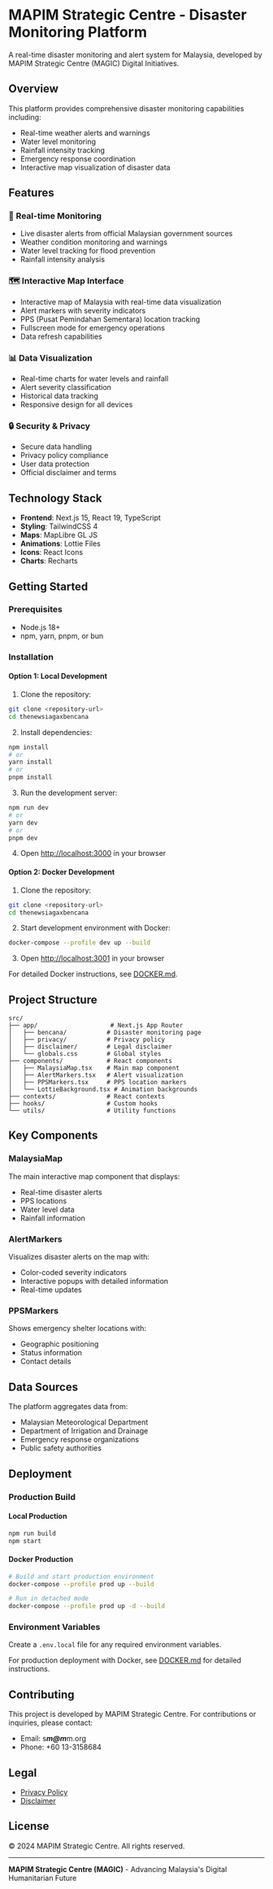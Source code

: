 # MAPIM Strategic Centre - Disaster Monitoring Platform

A real-time disaster monitoring and alert system for Malaysia, developed by MAPIM Strategic Centre (MAGIC) Digital Initiatives.

## Overview

This platform provides comprehensive disaster monitoring capabilities including:
- Real-time weather alerts and warnings
- Water level monitoring
- Rainfall intensity tracking
- Emergency response coordination
- Interactive map visualization of disaster data

## Features

### 🚨 Real-time Monitoring
- Live disaster alerts from official Malaysian government sources
- Weather condition monitoring and warnings
- Water level tracking for flood prevention
- Rainfall intensity analysis

### 🗺️ Interactive Map Interface
- Interactive map of Malaysia with real-time data visualization
- Alert markers with severity indicators
- PPS (Pusat Pemindahan Sementara) location tracking
- Fullscreen mode for emergency operations
- Data refresh capabilities

### 📊 Data Visualization
- Real-time charts for water levels and rainfall
- Alert severity classification
- Historical data tracking
- Responsive design for all devices

### 🔒 Security & Privacy
- Secure data handling
- Privacy policy compliance
- User data protection
- Official disclaimer and terms

## Technology Stack

- **Frontend**: Next.js 15, React 19, TypeScript
- **Styling**: TailwindCSS 4
- **Maps**: MapLibre GL JS
- **Animations**: Lottie Files
- **Icons**: React Icons
- **Charts**: Recharts

## Getting Started

### Prerequisites
- Node.js 18+ 
- npm, yarn, pnpm, or bun

### Installation

#### Option 1: Local Development

1. Clone the repository:
```bash
git clone <repository-url>
cd thenewsiagaxbencana
```

2. Install dependencies:
```bash
npm install
# or
yarn install
# or
pnpm install
```

3. Run the development server:
```bash
npm run dev
# or
yarn dev
# or
pnpm dev
```

4. Open [http://localhost:3000](http://localhost:3000) in your browser

#### Option 2: Docker Development

1. Clone the repository:
```bash
git clone <repository-url>
cd thenewsiagaxbencana
```

2. Start development environment with Docker:
```bash
docker-compose --profile dev up --build
```

3. Open [http://localhost:3001](http://localhost:3001) in your browser

For detailed Docker instructions, see [DOCKER.md](./DOCKER.md).

## Project Structure

```
src/
├── app/                    # Next.js App Router
│   ├── bencana/           # Disaster monitoring page
│   ├── privacy/           # Privacy policy
│   ├── disclaimer/        # Legal disclaimer
│   └── globals.css        # Global styles
├── components/            # React components
│   ├── MalaysiaMap.tsx    # Main map component
│   ├── AlertMarkers.tsx   # Alert visualization
│   ├── PPSMarkers.tsx     # PPS location markers
│   └── LottieBackground.tsx # Animation backgrounds
├── contexts/              # React contexts
├── hooks/                 # Custom hooks
└── utils/                 # Utility functions
```

## Key Components

### MalaysiaMap
The main interactive map component that displays:
- Real-time disaster alerts
- PPS locations
- Water level data
- Rainfall information

### AlertMarkers
Visualizes disaster alerts on the map with:
- Color-coded severity indicators
- Interactive popups with detailed information
- Real-time updates

### PPSMarkers
Shows emergency shelter locations with:
- Geographic positioning
- Status information
- Contact details

## Data Sources

The platform aggregates data from:
- Malaysian Meteorological Department
- Department of Irrigation and Drainage
- Emergency response organizations
- Public safety authorities

## Deployment

### Production Build

#### Local Production
```bash
npm run build
npm start
```

#### Docker Production
```bash
# Build and start production environment
docker-compose --profile prod up --build

# Run in detached mode
docker-compose --profile prod up -d --build
```

### Environment Variables
Create a `.env.local` file for any required environment variables.

For production deployment with Docker, see [DOCKER.md](./DOCKER.md) for detailed instructions.

## Contributing

This project is developed by MAPIM Strategic Centre. For contributions or inquiries, please contact:
- Email: s***m@m***m.org
- Phone: +60 13-3158684

## Legal

- [Privacy Policy](/privacy)
- [Disclaimer](/disclaimer)

## License

© 2024 MAPIM Strategic Centre. All rights reserved.

---

**MAPIM Strategic Centre (MAGIC)** - Advancing Malaysia's Digital Humanitarian Future
